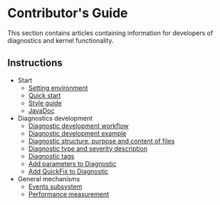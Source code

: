 # Contributor's Guide

This section contains articles containing information for developers of diagnostics and kernel functionality.

## Instructions

- Start
    - [Setting environment](EnvironmentSetting.md)
    - [Quick start](FastStart.md)
    - [Style guide](StyleGuide.md)
    - [JavaDoc](../javadoc/index.html)
- Diagnostics development
    - [Diagnostic development workflow](DiagnosticDevWorkFlow.md)
    - [Diagnostic development example](DiagnosticExample.md)
    - [Diagnostic structure, purpose and content of files](DiagnosticStructure.md)
    - [Diagnostic type and severity description](DiagnosticTypeAndSeverity.md)
    - [Diagnostic tags](DiagnosticTag.md)
    - [Add parameters to Diagnostic](DiagnostcAddSettings.md)
    - [Add QuickFix to Diagnostic](DiagnosticQuickFix.md)
- General mechanisms
    - [Events subsystem](EventsApi.md)
    - [Performance measurement](Measures.md)
